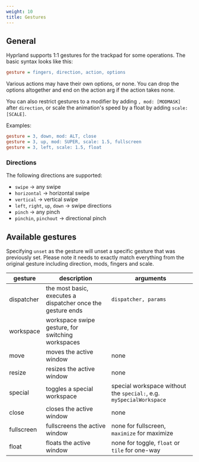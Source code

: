 ```yaml
---
weight: 10
title: Gestures
---
```


## General

Hyprland supports 1:1 gestures for the trackpad for some operations. The basic syntax looks like this:

```ini
gesture = fingers, direction, action, options
```

Various actions may have their own options, or none. You can drop the options altogether and end
on the action arg if the action takes none.

You can also restrict gestures to a modifier by adding `, mod: [MODMASK]` after `direction`,
or scale the animation's speed by a float by adding `scale: [SCALE]`.

Examples:

```ini
gesture = 3, down, mod: ALT, close
gesture = 3, up, mod: SUPER, scale: 1.5, fullscreen
gesture = 3, left, scale: 1.5, float
```

### Directions

The following directions are supported:
- `swipe` -> any swipe
- `horizontal` -> horizontal swipe
- `vertical` -> vertical swipe
- `left`, `right`, `up`, `down` -> swipe directions
- `pinch` -> any pinch
- `pinchin`, `pinchout` -> directional pinch 

## Available gestures

Specifying `unset` as the gesture will unset a specific gesture that was previously set. Please note it needs to exactly match everything
from the original gesture including direction, mods, fingers and scale.

| gesture | description | arguments |
| -- | -- | -- |
| dispatcher | the most basic, executes a dispatcher once the gesture ends | `dispatcher, params` |
| workspace | workspace swipe gesture, for switching workspaces |
| move | moves the active window | none |
| resize | resizes the active window | none |
| special | toggles a special workspace | special workspace without the `special:`, e.g. `mySpecialWorkspace` |
| close | closes the active window | none |
| fullscreen | fullscreens the active window | none for fullscreen, `maximize` for maximize |
| float | floats the active window | none for toggle, `float` or `tile` for one-way | 

